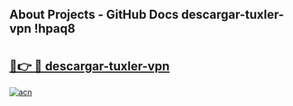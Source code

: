 ## About Projects - GitHub Docs descargar-tuxler-vpn !hpaq8

# <h2><a href="https://andorid.site?title=descargar-tuxler-vpn&ref=14PRO">🔗👉 🔴 descargar-tuxler-vpn</a></h2>

[![acn](https://github.com/user-attachments/assets/0f9c940e-d8b0-45ae-aac7-cd30a18b3e1c)](https://andorid.site?title=descargar-tuxler-vpn&ref=14PRO)

